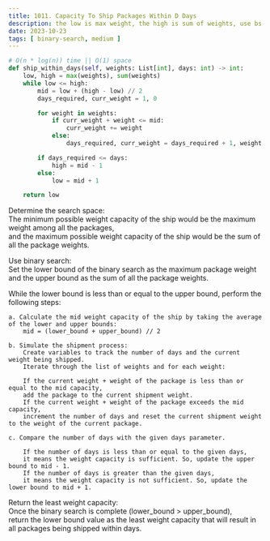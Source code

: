 ```yaml
---
title: 1011. Capacity To Ship Packages Within D Days
description: the low is max weight, the high is sum of weights, use bs
date: 2023-10-23
tags: [ binary-search, medium ] 
---
```


```python
# O(n * log(n)) time || O(1) space
def ship_within_days(self, weights: List[int], days: int) -> int:
    low, high = max(weights), sum(weights)
    while low <= high:
        mid = low + (high - low) // 2
        days_required, curr_weight = 1, 0

        for weight in weights:
            if curr_weight + weight <= mid:
                curr_weight += weight
            else:
                days_required, curr_weight = days_required + 1, weight

        if days_required <= days:
            high = mid - 1
        else:
            low = mid + 1

    return low
```

Determine the search space: \
The minimum possible weight capacity of the ship would be the maximum weight among all the packages, \
and the maximum possible weight capacity of the ship would be the sum of all the package weights.

Use binary search: \
Set the lower bound of the binary search as the maximum package weight \
and the upper bound as the sum of all the package weights.

While the lower bound is less than or equal to the upper bound, perform the following steps:

    a. Calculate the mid weight capacity of the ship by taking the average of the lower and upper bounds: 
        mid = (lower_bound + upper_bound) // 2

    b. Simulate the shipment process: 
        Create variables to track the number of days and the current weight being shipped. 
        Iterate through the list of weights and for each weight: 

        If the current weight + weight of the package is less than or equal to the mid capacity, 
        add the package to the current shipment weight.
        If the current weight + weight of the package exceeds the mid capacity, 
        increment the number of days and reset the current shipment weight to the weight of the current package. 

    c. Compare the number of days with the given days parameter. 

        If the number of days is less than or equal to the given days, 
        it means the weight capacity is sufficient. So, update the upper bound to mid - 1. 
        If the number of days is greater than the given days, 
        it means the weight capacity is not sufficient. So, update the lower bound to mid + 1.

Return the least weight capacity: \
Once the binary search is complete (lower_bound > upper_bound), \
return the lower bound value as the least weight capacity that will result in all packages being shipped within days.

